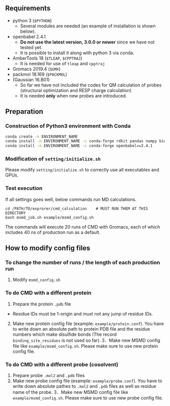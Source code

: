 ## Requirements

- python 3 (`$PYTHON`)
  - Several modules are needed (an example of installation is shown below).
- openbabel 2.4.1
  - **Do not use the latest version, 3.0.0 or newer** since we have not tested yet.
  - It is possible to install it along with python 3 via conda.
- AmberTools 18 (`$TLEAP`, `$CPPTRAJ`)
  - It is needed for use of `tleap` and `cpptraj`
- Gromacs 2019.4 (`$GMX`)
- packmol 18.169 (`$PACKMOL`)
- (Gaussian 16.B01)
  - So far we have not included the codes for QM calculation of probes (structural optimization and RESP charge calculation)
  - It is needed **only** when new probes are introduced.

## Preparation

### Construction of Python3 environment with Conda

```sh
conda create -n ENVIRONMENT_NAME
conda install -n ENVIRONMENT_NAME -c conda-forge rdkit pandas numpy biopython jinja2 griddataformats parmed
conda install -n ENVIRONMENT_NAME -c conda-forge openbabel==2.4.1
```


### Modification of `setting/initialize.sh`

Please modify `setting/initialize.sh` to correctly use all executables and GPUs.

### Test execution
If all settings goes well, below commands run MD calculations.
```
cd /PATH/TO/exprorer/cmd_calculation    # MUST RUN THEM AT THIS DIRECTORY
bash msmd_job.sh example/msmd_config.sh
```
The commands will execute 20 runs of CMD with Gromacs, each of which includes 40 ns of production run as a default.

## How to modify config files

### To change the number of runs / the length of each production run

1. Modify `msmd_config.sh`

### To do CMD with a different protein

1. Prepare the protein `.pdb` file
  - Residue IDs must be 1-origin and must not any jump of residue IDs.
2. Make new protein config file (example: `example/protein.conf`). You have to write down an absolute path to protein PDB file and the residue numbers which make disulfide bonds (The record `binding_site_residues` is not used so far). 
3．Make new MSMD config file like `example/msmd_config.sh`. Please make sure to use new protein config file.

### To do CMD with a different probe (cosolvent)

1. Prepare probe `.mol2` and `.pdb` files
2. Make new probe config file (example: `example/probe.conf`). You have to write down absolute pathes to `.mol2` and `.pdb` files as well as residue name of the probe.
3．Make new MSMD config file like `example/msmd_config.sh`. Please make sure to use new probe config file.

